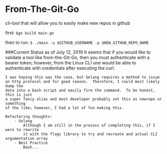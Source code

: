 # From-The-Git-Go

cli-tool that will allow you to easily make new repos in github

first:
    `$go build main.go`

then to run:
    `$ ./main -u $GITHUB_USERNAME -p $NEW_GITHUB_REPO_NAME`

###Current Status as of July 12, 2019
    It seems that if you would like to validate a tool like from-the-Git-Go,
    then you must authenticate with a bearer token; however, from the Linux
    CLI one would be able to authenticate with credentials after executing the curl.

    I was hoping this was the case, but Golang requires a method to issue
    an http protocol and for good reason.  Therefore, I could most likely dump the 
    data into a bash script and easily fire the command.  To be honest, this is just
    a super fancy alias and most developer probably set this as newrepo or something
    of the like; however, I had a lot of fun making this.

    Refactoring thoughts:
        - Golang
            Although I am still in the process of completing this, if I were to rewrite
            it with the flags library to try and recreate and actual CLI argumentation array
        - Best Practice
            Bash...
